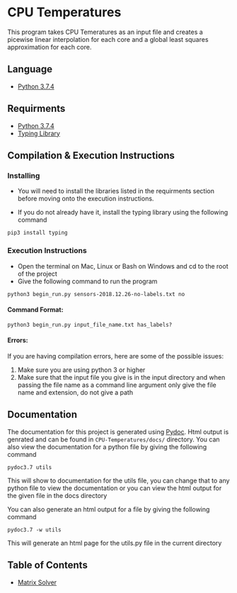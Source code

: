 # CPU Temperatures

This program takes CPU Temeratures as an input file and creates a picewise
linear interpolation for each core and a global least squares approximation
for each core.

## Language
- [Python 3.7.4](https://www.python.org/downloads/release/python-374/)

## Requirments

- [Python 3.7.4](https://www.python.org/downloads/release/python-374/)
- [Typing Library](https://docs.python.org/3/library/typing.html)

## Compilation & Execution Instructions

### Installing

- You will need to install the libraries listed in the requirments section
before moving onto the execution instructions.

- If you do not already have it, install the typing library using the following command

```
pip3 install typing
```

### Execution Instructions

- Open the terminal on Mac, Linux or Bash on Windows and cd to the root of the project
- Give the following command to run the program

```
python3 begin_run.py sensors-2018.12.26-no-labels.txt no
```

#### Command Format:

```
python3 begin_run.py input_file_name.txt has_labels?
```

#### Errors:

If you are having compilation errors, here are some of the possible issues:
1. Make sure you are using python 3 or higher
2. Make sure that the input file you give is in the input directory and
  when passing the file name as a command line argument only give the file name and extension,
 do not  give a path

## Documentation

The documentation for this project is generated using [Pydoc](https://docs.python.org/3/library/pydoc.html).
Html output is genrated and can be found in `CPU-Temperatures/docs/` directory. You can also view the documentation
for a python file by giving the following command

```
pydoc3.7 utils
```
This will show to documentation for the utils file, you can change that to any python file to view the documentation or you
can view the html output for the given file in the docs directory

You can also generate an html output for a file by giving the following command

```
pydoc3.7 -w utils
```
This will generate an html page for the utils.py file in the current directory

## Table of Contents

- [Matrix Solver](https://github.com/AbelWeldaregay/CPU-Temperatures/tree/master/matrix_solver)



